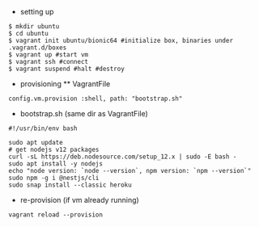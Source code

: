 * setting up

```
$ mkdir ubuntu
$ cd ubuntu
$ vagrant init ubuntu/bionic64 #initialize box, binaries under .vagrant.d/boxes
$ vagrant up #start vm
$ vagrant ssh #connect
$ vagrant suspend #halt #destroy
```

* provisioning 
** VagrantFile

```
config.vm.provision :shell, path: "bootstrap.sh"
```

* bootstrap.sh (same dir as VagrantFile)

```
#!/usr/bin/env bash

sudo apt update
# get nodejs v12 packages
curl -sL https://deb.nodesource.com/setup_12.x | sudo -E bash - 
sudo apt install -y nodejs
echo "node version: `node --version`, npm version: `npm --version`"
sudo npm -g i @nestjs/cli
sudo snap install --classic heroku
```

* re-provision (if vm already running)

```
vagrant reload --provision
```


